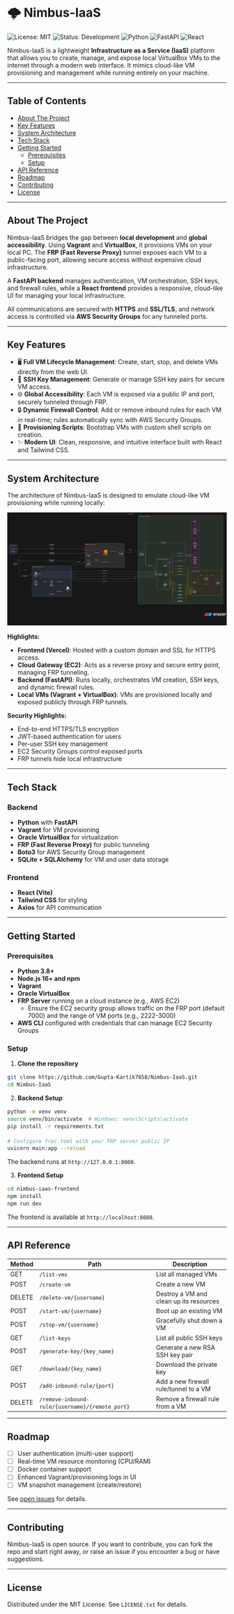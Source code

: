 # 🌩️ Nimbus-IaaS

![License: MIT](https://img.shields.io/badge/License-MIT-blue.svg)
![Status: Development](https://img.shields.io/badge/status-development-orange)
![Python](https://img.shields.io/badge/Python-3.8+-3776AB?logo=python)
![FastAPI](https://img.shields.io/badge/FastAPI-0.100+-009688?logo=fastapi)
![React](https://img.shields.io/badge/React-18+-61DAFB?logo=react)

Nimbus-IaaS is a lightweight **Infrastructure as a Service (IaaS)** platform that allows you to create, manage, and expose local VirtualBox VMs to the internet through a modern web interface. It mimics cloud-like VM provisioning and management while running entirely on your machine.

---

## Table of Contents

- [About The Project](#about-the-project)
- [Key Features](#key-features)
- [System Architecture](#system-architecture)
- [Tech Stack](#tech-stack)
- [Getting Started](#getting-started)
  - [Prerequisites](#prerequisites)
  - [Setup](#setup)
- [API Reference](#api-reference)
- [Roadmap](#roadmap)
- [Contributing](#contributing)
- [License](#license)

---

## About The Project

Nimbus-IaaS bridges the gap between **local development** and **global accessibility**. Using **Vagrant** and **VirtualBox**, it provisions VMs on your local PC. The **FRP (Fast Reverse Proxy)** tunnel exposes each VM to a public-facing port, allowing secure access without expensive cloud infrastructure.

A **FastAPI backend** manages authentication, VM orchestration, SSH keys, and firewall rules, while a **React frontend** provides a responsive, cloud-like UI for managing your local infrastructure.

All communications are secured with **HTTPS** and **SSL/TLS**, and network access is controlled via **AWS Security Groups** for any tunneled ports.

---

## Key Features

- 🖥️ **Full VM Lifecycle Management**: Create, start, stop, and delete VMs directly from the web UI.
- 🔑 **SSH Key Management**: Generate or manage SSH key pairs for secure VM access.
- 🌐 **Global Accessibility**: Each VM is exposed via a public IP and port, securely tunneled through FRP.
- 🔒 **Dynamic Firewall Control**: Add or remove inbound rules for each VM in real-time; rules automatically sync with AWS Security Groups.
- 📜 **Provisioning Scripts**: Bootstrap VMs with custom shell scripts on creation.
- ✨ **Modern UI**: Clean, responsive, and intuitive interface built with React and Tailwind CSS.

---

## System Architecture

The architecture of Nimbus-IaaS is designed to emulate cloud-like VM provisioning while running locally:

![System Architecture](SystemDiagram2Dark.png)

**Highlights:**

- **Frontend (Vercel)**: Hosted with a custom domain and SSL for HTTPS access.
- **Cloud Gateway (EC2)**: Acts as a reverse proxy and secure entry point, managing FRP tunneling.
- **Backend (FastAPI)**: Runs locally, orchestrates VM creation, SSH keys, and dynamic firewall rules.
- **Local VMs (Vagrant + VirtualBox)**: VMs are provisioned locally and exposed publicly through FRP tunnels.

**Security Highlights:**

- End-to-end HTTPS/TLS encryption
- JWT-based authentication for users
- Per-user SSH key management
- EC2 Security Groups control exposed ports
- FRP tunnels hide local infrastructure

---

## Tech Stack

### Backend

- **Python** with **FastAPI**
- **Vagrant** for VM provisioning
- **Oracle VirtualBox** for virtualization
- **FRP (Fast Reverse Proxy)** for public tunneling
- **Boto3** for AWS Security Group management
- **SQLite + SQLAlchemy** for VM and user data storage

### Frontend

- **React (Vite)**
- **Tailwind CSS** for styling
- **Axios** for API communication

---

## Getting Started

### Prerequisites

- **Python 3.8+**
- **Node.js 16+ and npm**
- **Vagrant**
- **Oracle VirtualBox**
- **FRP Server** running on a cloud instance (e.g., AWS EC2)
  - Ensure the EC2 security group allows traffic on the FRP port (default 7000) and the range of VM ports (e.g., 2222-3000)
- **AWS CLI** configured with credentials that can manage EC2 Security Groups

### Setup

1. **Clone the repository**
```bash
git clone https://github.com/Gupta-Kartik7658/Nimbus-IaaS.git
cd Nimbus-IaaS
```

2. **Backend Setup**
```bash
python -m venv venv
source venv/bin/activate  # Windows: venv\Scripts\activate
pip install -r requirements.txt

# Configure frpc.toml with your FRP server public IP
uvicorn main:app --reload
```

The backend runs at `http://127.0.0.1:8000`.

3. **Frontend Setup**
```bash
cd nimbus-iaas-frontend
npm install
npm run dev
```

The frontend is available at `http://localhost:8080`.

---

## API Reference

| Method | Path | Description |
|--------|------|-------------|
| GET | `/list-vms` | List all managed VMs |
| POST | `/create-vm` | Create a new VM |
| DELETE | `/delete-vm/{username}` | Destroy a VM and clean up its resources |
| POST | `/start-vm/{username}` | Boot up an existing VM |
| POST | `/stop-vm/{username}` | Gracefully shut down a VM |
| GET | `/list-keys` | List all public SSH keys |
| POST | `/generate-key/{key_name}` | Generate a new RSA SSH key pair |
| GET | `/download/{key_name}` | Download the private key |
| POST | `/add-inbound-rule/{port}` | Add a new firewall rule/tunnel to a VM |
| DELETE | `/remove-inbound-rule/{username}/{remote_port}` | Remove a firewall rule from a VM |

---

## Roadmap

- [ ] User authentication (multi-user support)
- [ ] Real-time VM resource monitoring (CPU/RAM)
- [ ] Docker container support
- [ ] Enhanced Vagrant/provisioning logs in UI
- [ ] VM snapshot management (create/restore)

See [open issues](https://github.com/Gupta-Kartik7658/Nimbus-IaaS/issues) for details.

---

## Contributing

Nimbus-IaaS is open source. If you want to contribute, you can fork the repo and start right away, or raise an issue if you encounter a bug or have suggestions.

---

## License

Distributed under the MIT License. See `LICENSE.txt` for details.

